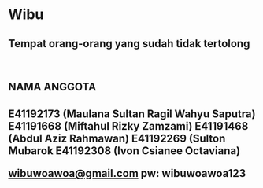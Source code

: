 # Wibu
Tempat orang-orang yang sudah tidak tertolong
--

<br>

<h2>NAMA ANGGOTA<h2>
E41192173 (Maulana Sultan Ragil Wahyu Saputra)
E41191668 (Miftahul Rizky Zamzami)
E41191468 (Abdul Aziz Rahmawan)
E41192269 (Sulton Mubarok
E41192308 (Ivon Csianee Octaviana)

<br>

wibuwoawoa@gmail.com
pw: wibuwoawoa123
